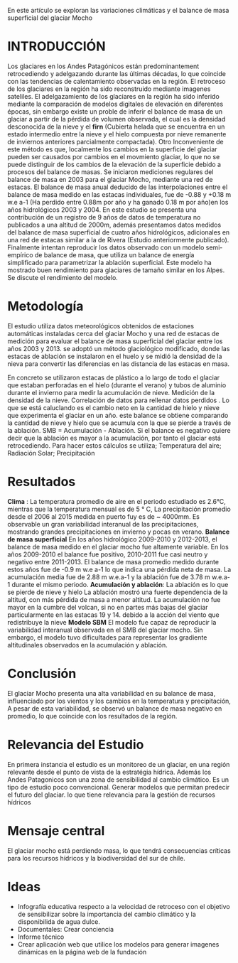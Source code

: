 En este artículo se exploran las variaciones climáticas y el balance de masa superficial del glaciar Mocho
# INTRODUCCIÓN
Los glaciares en los Andes Patagónicos están predominantement retrocediendo y adelgazando durante las últimas décadas, lo que coincide con las tendencias de calentamiento observadas en la región.
El retroceso de los glaciares en la región ha sido reconstruido mediante imagenes sateliles.
El adelgazamiento de los glaciares en la región ha sido inferido mediante la comparación de modelos digitales de elevación en diferentes épocas, sin embargo existe un proble de inferir el balance de masa de un glaciar a partir de la pérdida de volumen observada, el cual es la densidad desconocida de la nieve y el **firn** (Cubierta helada que se encuentra en un estado intermedio entre la nieve y el hielo compuesta por nieve remanente de inviernos anteriores parcialmente compactada). Otro Inconveniente de este método es que, localmente los cambios en la superficie del glaciar pueden ser causados por cambios en el movmiento glaciar, lo que no se puede distinguir de los cambios de la elevación de la superficie debido a procesos del balance de masas. 
Se iniciaron mediciones regulares del balance de masa en 2003 para el glaciar Mocho, mediante una red de estacas. El balance de masa anual deducido de las interpolaciones entre el balance de masa medido en las estacas individuales, fue de -0.88 y +0.18 m w.e a-1 (Ha perdido entre 0.88m por año y ha ganado 0.18 m por año)en los años hidrológicos 2003 y 2004.
En este estudio se presenta una contribución de un registro de 9 años de datos de temperatura no publicados a una altitud de 2000m, además presentamos datos medidos del balance de masa superficial de cuatro años hidrológicos, adicionales en una red de estacas similar a la de Rivera (Estudio anteriormente publicado).
Finalmente intentan reproducir los datos observado con un modelo semi-empírico de balance de masa, que utiliza un balance de energía simplificado para parametrizar la ablación superficial. Este modelo ha mostrado buen rendimiento para glaciares de tamaño similar en los Alpes. Se discute el rendimiento del modelo.

# Metodología 
El estudio utiliza datos meteorológicos obtenidos de estaciones automáticas instaladas cerca del glaciar Mocho y una red de estacas de medición para evaluar el balance de masa superficial del glaciar entre los años 2003 y 2013. se adoptó un método glaciológico modificado, donde las estacas de ablación se instalaron en el huelo y se midió la densidad de la nieva para convertir las diferencias en las distancia de las estacas en masa.

En concreto se utilizaron estacas de plástico a lo largo de todo el glaciar que estaban perforadas en el hielo (durante el verano) y tubos de aluminio durante el invierno para medir la acumulación de nieve.
Medición de la densidad de la nieve.
Correlación de datos para rellenar datos perdidos .
Lo que se está caluclando es el cambio neto en la cantidad de hielo y nieve que experimenta el glaciar en un año. este balance se obtiene comparando la cantidad de nieve y hielo que se acumula con la que se pierde a través de la ablación.
SMB = Acumulación - Ablación.
Si el balance es negativo quiere decir que la ablación es mayor a la acumulación, por tanto el glaciar está retrocediendo.
Para hacer estos cálculos se utiliza; Temperatura del aire; Radiación Solar; Precipitación
# Resultados 
**Clima** : La temperatura promedio de aire en el periodo estudiado es 2.6°C, mientras que la temperatura mensual es de 5 ° C, La precipitación promedio desde el 2006 al 2015 medida en puerto fuy es de ~ 4000mm. Es observable un gran variabilidad interanual de las precipitaciones, mostrando grandes precipitaciones en invierno y pocas en verano. 
**Balance de masa superficial** En los años hidrológico 2009-2010 y 2012-2013, el balance de masa medido en el glaciar mocho fue altamente variable. En los años 2009-2010 el balance fue positivo, 2010-2011 fue casi neutro y negativo entre 2011-2013.
El balance de masa promedio medido durante estos años fue de -0.9 m w.e a-1 lo que indica una pérdida neta de masa.
La acumulación media fue de 2.88 m w.e.a-1 y la ablación fue de 3.78 m w.e.a-1 durante el mismo periodo.
**Acumulación y ablación**: La ablación es lo que se pierde de nieve y hielo 
La ablación mostró una fuerte dependencia de la altitud, con más pérdida de masa a menor altitud.
La acumulación no fue mayor en la cumbre del volcan, si no en partes más bajas del glaciar particularmente en las estacas 19 y 14. debido a la acción del viento que redistribuye la nieve
**Modelo SBM** 
El modelo fue capaz de reproducir la variabilidad interanual observada en el SMB del glaciar mocho. Sin embargo, el modelo tuvo dificultades para representar los gradiente altitudinales observados en la acumulación y ablación.
# Conclusión
El glaciar Mocho presenta una alta variabilidad en su balance de masa, influenciado por los vientos y los cambios en la temperatura y precipitación, A pesar de esta variabilidad, se observó un balance de masa negativo en promedio, lo que coincide con los resultados de la región.

# Relevancia del Estudio

En primera instancia el estudio es un monitoreo de un glaciar, en una región relevante desde el punto de vista de la estratégia hídrica. Además los Andes Patagonicos son una zona de sensibilidad al cambio climático. Es un tipo de estudio poco convencional.
Generar modelos que permitan predecir el futuro del glaciar. lo que tiene relevancia para la gestión de recursos hídricos

# Mensaje central
El glaciar mocho está perdiendo masa, lo que tendrá consecuencias críticas para los recursos hídricos y la biodiversidad del sur de chile.
# Ideas 
* Infografía educativa respecto a la velocidad de retroceso con el objetivo de sensibilizar sobre la importancia del cambio climático y la disponibilida de agua dulce.
* Documentales: Crear conciencia
* Informe técnico
* Crear aplicación web que utilice los modelos para generar imagenes dinámicas en la página web de la fundación